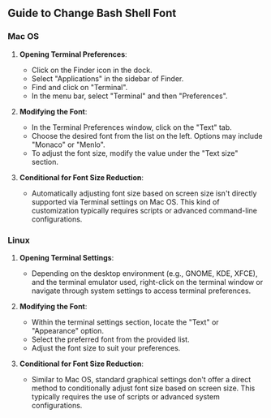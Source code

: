 ## Guide to Change Bash Shell Font

### Mac OS

1. **Opening Terminal Preferences**:
    - Click on the Finder icon in the dock.
    - Select "Applications" in the sidebar of Finder.
    - Find and click on "Terminal".
    - In the menu bar, select "Terminal" and then "Preferences".

2. **Modifying the Font**:
    - In the Terminal Preferences window, click on the "Text" tab.
    - Choose the desired font from the list on the left. Options may include "Monaco" or "Menlo".
    - To adjust the font size, modify the value under the "Text size" section.

3. **Conditional for Font Size Reduction**:
    - Automatically adjusting font size based on screen size isn't directly supported via Terminal settings on Mac OS.
      This kind of customization typically requires scripts or advanced command-line configurations.

### Linux

1. **Opening Terminal Settings**:
    - Depending on the desktop environment (e.g., GNOME, KDE, XFCE), and the terminal emulator used, right-click on the
      terminal window or navigate through system settings to access terminal preferences.

2. **Modifying the Font**:
    - Within the terminal settings section, locate the "Text" or "Appearance" option.
    - Select the preferred font from the provided list.
    - Adjust the font size to suit your preferences.

3. **Conditional for Font Size Reduction**:
    - Similar to Mac OS, standard graphical settings don't offer a direct method to conditionally adjust font size based
      on screen size. This typically requires the use of scripts or advanced system configurations.
